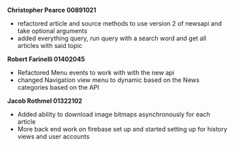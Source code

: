 **Christopher Pearce 00891021**
* refactored article and source methods to use version 2 of newsapi and take optional arguments 
* added everything query, run query with a search word and get all articles with said topic 

**Robert Farinelli 01402045**
* Refactored Menu events to work with with the new api
* changed Navigation view menu to dynamic based on the News categories based on the API

**Jacob Rothmel 01322102**
* Added ability to download image bitmaps asynchronously for each article
* More back end work on firebase set up and started setting up for history views and user accounts
